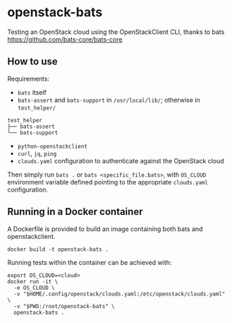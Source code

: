 # openstack-bats

Testing an OpenStack cloud using the OpenStackClient CLI, thanks to bats <https://github.com/bats-core/bats-core>

## How to use

Requirements:

 * `bats` itself
 * `bats-assert` and `bats-support` in `/usr/local/lib/`; otherwise in `test_helper/`
```
test_helper
├── bats-assert
└── bats-support
```
 * `python-openstackclient`
 * `curl`, `jq`, `ping`
 * `clouds.yaml` configuration to authenticate against the OpenStack cloud

Then simply run `bats .` or `bats <specific_file.bats>`, with `OS_CLOUD` environment variable defined pointing to the appropriate `clouds.yaml` configuration.

## Running in a Docker container

A Dockerfile is provided to build an image containing both bats and openstackclient.

```
docker build -t openstack-bats .
```

Running tests within the container can be achieved with:

```
export OS_CLOUD=<cloud>
docker run -it \
  -e OS_CLOUD \
  -v "$HOME/.config/openstack/clouds.yaml:/etc/openstack/clouds.yaml" \
  -v "$PWD:/root/openstack-bats" \
  openstack-bats .
```
